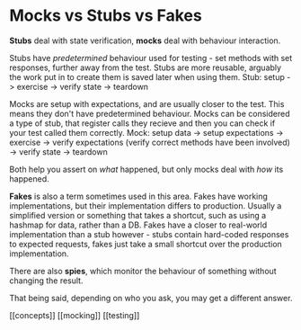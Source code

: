 # Mocks vs Stubs vs Fakes

**Stubs** deal with state verification, **mocks** deal with behaviour interaction.

Stubs have _predetermined_ behaviour used for testing - set methods with set responses, further away from the test. Stubs are more reusable, arguably the work put in to create them is saved later when using them.
Stub: setup -> exercise -> verify state -> teardown

Mocks are setup with expectations, and are usually closer to the test. This means they don't have predetermined behaviour.
Mocks can be considered a type of stub, that register calls they recieve and then you can check if your test called them correctly.
Mock: setup data -> setup expectations -> exercise -> verify expectations (verify correct methods have been involved) -> verify state -> teardown

Both help you assert on _what_ happened, but only mocks deal with _how_ its happened.

**Fakes** is also a term sometimes used in this area. Fakes have working implementations, but their implementation differs to production. Usually a simplified version or something that takes a shortcut, such as using a hashmap for data, rather than a DB. Fakes have a closer to real-world implementation than a stub however - stubs contain hard-coded responses to expected requests, fakes just take a small shortcut over the production implementation.

There are also **spies**, which monitor the behaviour of something without changing the result.

That being said, depending on who you ask, you may get a different answer.

[[concepts]]
[[mocking]]
[[testing]]
